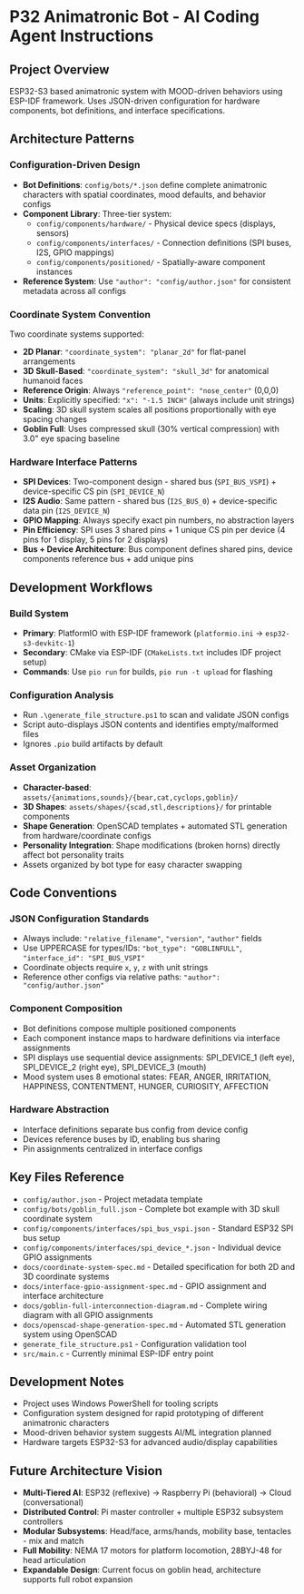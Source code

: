 # P32 Animatronic Bot - AI Coding Agent Instructions

## Project Overview
ESP32-S3 based animatronic system with MOOD-driven behaviors using ESP-IDF framework. Uses JSON-driven configuration for hardware components, bot definitions, and interface specifications.

## Architecture Patterns

### Configuration-Driven Design
- **Bot Definitions**: `config/bots/*.json` define complete animatronic characters with spatial coordinates, mood defaults, and behavior configs
- **Component Library**: Three-tier system:
  - `config/components/hardware/` - Physical device specs (displays, sensors)  
  - `config/components/interfaces/` - Connection definitions (SPI buses, I2S, GPIO mappings)
  - `config/components/positioned/` - Spatially-aware component instances
- **Reference System**: Use `"author": "config/author.json"` for consistent metadata across all configs

### Coordinate System Convention
Two coordinate systems supported:
- **2D Planar**: `"coordinate_system": "planar_2d"` for flat-panel arrangements
- **3D Skull-Based**: `"coordinate_system": "skull_3d"` for anatomical humanoid faces
- **Reference Origin**: Always `"reference_point": "nose_center"` (0,0,0)
- **Units**: Explicitly specified: `"x": "-1.5 INCH"` (always include unit strings)
- **Scaling**: 3D skull system scales all positions proportionally with eye spacing changes
- **Goblin Full**: Uses compressed skull (30% vertical compression) with 3.0" eye spacing baseline

### Hardware Interface Patterns
- **SPI Devices**: Two-component design - shared bus (`SPI_BUS_VSPI`) + device-specific CS pin (`SPI_DEVICE_N`)
- **I2S Audio**: Same pattern - shared bus (`I2S_BUS_0`) + device-specific data pin (`I2S_DEVICE_N`)
- **GPIO Mapping**: Always specify exact pin numbers, no abstraction layers
- **Pin Efficiency**: SPI uses 3 shared pins + 1 unique CS pin per device (4 pins for 1 display, 5 pins for 2 displays)
- **Bus + Device Architecture**: Bus component defines shared pins, device components reference bus + add unique pins

## Development Workflows

### Build System
- **Primary**: PlatformIO with ESP-IDF framework (`platformio.ini` → `esp32-s3-devkitc-1`)
- **Secondary**: CMake via ESP-IDF (`CMakeLists.txt` includes IDF project setup)
- **Commands**: Use `pio run` for builds, `pio run -t upload` for flashing

### Configuration Analysis
- Run `.\generate_file_structure.ps1` to scan and validate JSON configs
- Script auto-displays JSON contents and identifies empty/malformed files
- Ignores `.pio` build artifacts by default

### Asset Organization
- **Character-based**: `assets/{animations,sounds}/{bear,cat,cyclops,goblin}/`
- **3D Shapes**: `assets/shapes/{scad,stl,descriptions}/` for printable components
- **Shape Generation**: OpenSCAD templates + automated STL generation from hardware/coordinate configs
- **Personality Integration**: Shape modifications (broken horns) directly affect bot personality traits
- Assets organized by bot type for easy character swapping

## Code Conventions

### JSON Configuration Standards
- Always include: `"relative_filename"`, `"version"`, `"author"` fields
- Use UPPERCASE for types/IDs: `"bot_type": "GOBLINFULL"`, `"interface_id": "SPI_BUS_VSPI"`
- Coordinate objects require `x`, `y`, `z` with unit strings
- Reference other configs via relative paths: `"author": "config/author.json"`

### Component Composition
- Bot definitions compose multiple positioned components
- Each component instance maps to hardware definitions via interface assignments
- SPI displays use sequential device assignments: SPI_DEVICE_1 (left eye), SPI_DEVICE_2 (right eye), SPI_DEVICE_3 (mouth)
- Mood system uses 8 emotional states: FEAR, ANGER, IRRITATION, HAPPINESS, CONTENTMENT, HUNGER, CURIOSITY, AFFECTION

### Hardware Abstraction
- Interface definitions separate bus config from device config
- Devices reference buses by ID, enabling bus sharing
- Pin assignments centralized in interface configs

## Key Files Reference
- `config/author.json` - Project metadata template
- `config/bots/goblin_full.json` - Complete bot example with 3D skull coordinate system
- `config/components/interfaces/spi_bus_vspi.json` - Standard ESP32 SPI bus setup
- `config/components/interfaces/spi_device_*.json` - Individual device GPIO assignments
- `docs/coordinate-system-spec.md` - Detailed specification for both 2D and 3D coordinate systems
- `docs/interface-gpio-assignment-spec.md` - GPIO assignment and interface architecture
- `docs/goblin-full-interconnection-diagram.md` - Complete wiring diagram with all GPIO assignments
- `docs/openscad-shape-generation-spec.md` - Automated STL generation system using OpenSCAD
- `generate_file_structure.ps1` - Configuration validation tool
- `src/main.c` - Currently minimal ESP-IDF entry point

## Development Notes
- Project uses Windows PowerShell for tooling scripts
- Configuration system designed for rapid prototyping of different animatronic characters
- Mood-driven behavior system suggests AI/ML integration planned
- Hardware targets ESP32-S3 for advanced audio/display capabilities

## Future Architecture Vision
- **Multi-Tiered AI**: ESP32 (reflexive) → Raspberry Pi (behavioral) → Cloud (conversational)
- **Distributed Control**: Pi master controller + multiple ESP32 subsystem controllers
- **Modular Subsystems**: Head/face, arms/hands, mobility base, tentacles - mix and match
- **Full Mobility**: NEMA 17 motors for platform locomotion, 28BYJ-48 for head articulation
- **Expandable Design**: Current focus on goblin head, architecture supports full robot expansion